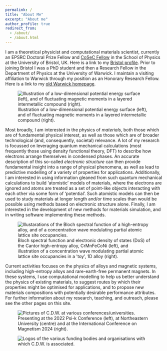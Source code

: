 ```yaml
---
permalink: /
title: "About Me"
excerpt: "About me"
author_profile: true
redirect_from: 
  - /about/
  - /about.html
---
```


I am a theoretical physicist and computational materials scientist, currently an EPSRC Doctoral Prize Fellow and <a href="https://www.cosec.ac.uk/what-is-cosec/cosec-fellows/" target="_blank">CoSeC Fellow</a> in the School of Physics at the University of Bristol, UK. Here is a link to my <a href="https://research-information.bris.ac.uk/en/persons/christopher-d-woodgate" target="_blank">Bristol profile</a>. Prior to joining Bristol I was a PhD student and then a Research Fellow in the Department of Physics at the University of Warwick. I maintain a visiting affiliation to Warwick through my position as an Honorary Research Fellow. Here is a link to my <a href="https://warwick.ac.uk/fac/sci/hetsys/people/studentscohort1/woodgate/" target="_blank">old Warwick homepage</a>.

<figure class="align-center">
  <img src="{{ site.url }}{{ site.baseurl }}/images/pes_and_magnetism.jpg" alt="Illustration of a low-dimensional potential energy surface (left), and of fluctuating magnetic moments in a layered intermetallic compound (right).">
  <figcaption>Illustration of a low-dimensional potential energy surface (left), and of fluctuating magnetic moments in a layered intermetallic compound (right).</figcaption>
</figure> 

Most broadly, I am interested in the physics of _materials_, both those which are of fundamental physical interest, as well as those which are of broader technological (and, consequently, societal) relevance. A lot of my research is focussed on leveraging quantum mechanical calculations (most frequently those using density functional theory, DFT) to describe how electrons arrange themselves in condensed phases. An accurate description of this so-called _electronic structure_ can then provide fundamental insight into a range of physical phenomena, as well as lead to predictive modelling of a variety of properties for applications. Additionally, I am interested in using information gleaned from such quantum mechanical calculations to build ‘atomistic’ models of materials, where the electrons are ignored and atoms are treated as a set of point-like objects interacting with each other via some form of ‘potential’. Such atomistic models can then be used to study materials at longer length and/or time scales than would be possible using methods based on electronic structure alone. Finally, I am interested in the development of new methods for materials simulation, and in writing software implementing these methods.

<figure class="align-center">
  <img src="{{ site.url }}{{ site.baseurl }}/images/alloy_bsf_concentration_wave.jpg" alt="Illustarations of the Bloch spectral function of a high-entropy alloy, and of a concentration wave modulating partial atomic lattice site occupancies.">
  <figcaption>Bloch spectral function and electronic density of states (DoS) of the Cantor high-entropy alloy, CrMnFeCoNi (left), and illustration of a concentration wave modulating partial atomic lattice site occupancies in a 'toy', 1D alloy (right).</figcaption>
</figure> 

Current activities focuses on the physics of alloys and magnetic systems, including high-entropy alloys and rare-earth-free permanent magnets. In these systems, I use computational modelling to help us better understand the physics of existing materials, to suggest routes by which their properties might be optimised for applications, and to propose new materials compositions with potentially desirable performance attributes. For further information about my research, teaching, and outreach, please see the other pages on this site.

<figure class="align-center">
  <img src="{{ site.url }}{{ site.baseurl }}/images/travel_pictures.jpg" alt="Pictures of C.D.W. at various conferences/universities.">
  <figcaption>Presenting at the 2022 Psi-k Conference (left), at Northeastern University (centre) and at the International Conference on Magnetism 2024 (right).</figcaption>
</figure> 

<!--
<figure style="width: 300px" class="align-center">
  <img src="{{ site.url }}{{ site.baseurl }}/images/mrs_fall.jpg" alt="">
  <figcaption>Presenting at the 2022 Materials Research Society (MRS) Fall Meeting in Boston, USA.</figcaption>
</figure> 
-->

<figure class="align-center">
  <img src="{{ site.url }}{{ site.baseurl }}/images/grouped_logos.jpg" alt="Logos of the various funding bodies and organisations with which C.D.W. is associated.">
</figure> 

<!--
<figure style="width: 300px" class="align-center">
  <img src='{{ site.url }}{{ site.baseurl }}/images/UoB_RGB_24.png' alt='Bristol Logo'>
</figure>

<figure style="width: 250px" class="align-center">
  <img src='{{ site.url }}{{ site.baseurl }}/images/CoSec_Logo_Final.jpg' alt='CoSeC Logo'>
</figure>

<figure style="width: 300px" class="align-center">
  <img src='{{ site.url }}{{ site.baseurl }}/images/new_epsrc_logo.png' alt='EPSRC Logo'>
</figure>
-->

<!--<img align='center' style='width: 300px' src='images/new_epsrc_logo.png' alt='EPSRC Logo'> -->
